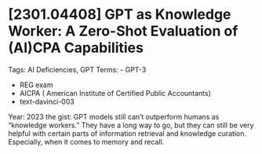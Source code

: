 # [2301.04408] GPT as Knowledge Worker: A Zero-Shot Evaluation of (AI)CPA Capabilities

Tags: AI Deficiencies, GPT
Terms: - GPT-3
- REG exam
- AICPA ( American Institute of Certified Public Accountants)
- text-davinci-003

Year: 2023
the gist: GPT models still can’t outperform humans as “knowledge workers.” They have a long way to go, but they can still be very helpful with certain parts of information retrieval and knowledge curation. Especially, when it comes to memory and recall.